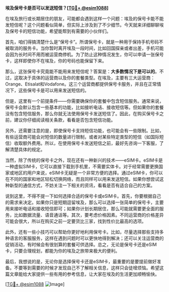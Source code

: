 **埃及保号卡是否可以发送短信？[[TG💪+ @esim1088](https://t.me/s/esim1088)]**

在埃及旅行或长期居住的朋友，可能都会遇到这样一个问题：埃及的保号卡能不能发短信呢？这个问题看似简单，但实际上涉及到了不少细节。今天就来详细聊聊埃及保号卡的短信功能，希望能帮到有需要的小伙伴们。

首先，咱们得搞清楚什么是“保号卡”。所谓保号卡，就是一种用于保持手机号码不被取消的服务卡。当你暂时离开埃及一段时间，比如回国探亲或者出差，手机可能会因为长时间不用而被运营商停机。为了防止这种情况发生，你可以申请一张保号卡，这样即使你不在埃及，你的号码也能保留下来。

那么，这张保号卡究竟能不能用来发短信呢？答案是：**大多数情况下是可以的**。不过，这取决于具体的运营商以及你的套餐类型。在埃及，主要有三大运营商：Orange、Etisalat和Vodafone。这三个运营商都提供保号卡服务，并且在正常情况下，这些保号卡是可以用来发送短信的。

但是，这里有一个前提条件——你需要确保你的套餐中包含短信服务。通常来说，保号卡会默认包含一些基本的功能，比如接听电话、接收短信等。但如果你的套餐没有包含短信服务，那么你就无法使用保号卡发送短信了。因此，在购买保号卡之前，建议你仔细阅读相关条款，看看是否包含短信功能。

另外，还需要注意的是，即使保号卡支持短信功能，也可能会有一些限制。比如，有些运营商可能会对短信的数量进行限制，或者对某些特定类型的短信（如国际短信）收取额外费用。所以，在使用保号卡发送短信之前，最好先咨询一下客服，了解清楚具体的规定。

当然，除了传统的保号卡之外，现在还有一种新兴的技术——eSIM卡。eSIM卡是一种虚拟SIM卡，它可以直接下载到手机里，不需要实体卡。对于经常需要更换国家或地区的用户来说，eSIM卡无疑是一个非常方便的选择。通过eSIM卡，你可以在不同的国家和地区轻松切换网络，而且同样可以用来发送短信。如果你想尝试这种新型的通信方式，不妨关注一下相关的资讯，看看是否有适合自己的方案。

说到这里，不得不提一下如何选择合适的保号卡或eSIM卡。首先，你要根据自己的需求来决定。如果你只是短期逗留埃及，那么可以选择一张简单的保号卡，主要用来接听电话和接收短信即可；如果你计划长期居住，那么可能就需要更全面的服务，比如数据流量、语音通话等。其次，要考虑价格因素。不同运营商的价格差异可能会很大，所以在购买之前一定要货比三家，找到性价比最高的选项。

此外，还有一些小技巧可以帮助你更好地利用保号卡。比如，尽量选择那些支持多种语言的客服服务，这样在遇到问题时可以更快地得到解决；还可以关注运营商的促销活动，有时候会有很划算的套餐可供选择。总之，无论是保号卡还是eSIM卡，只要合理规划，都能为你的埃及之旅带来极大的便利。

最后，我想说的是，无论你是选择保号卡还是eSIM卡，最重要的是要提前做好准备。不要等到需要的时候才发现自己不了解相关信息，这样只会徒增烦恼。希望这篇文章能给大家提供一些有用的参考信息，让大家在埃及的生活更加顺畅愉快。

[[TG💪+ @esim1088](https://t.me/s/esim1088) ![Image](https://i.postimg.cc/4NQfJmqS/Snipaste-2025-05-13-00-14-12.png)]